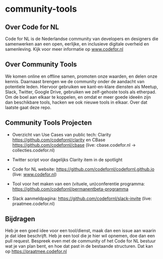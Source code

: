 # community-tools

## Over Code for NL

Code for NL is de Nederlandse community van developers en designers die samenwerken aan een open, eerlijke, en inclusieve digitale overheid en samenleving. Kijk voor meer informatie op www.codefor.nl

## Over Community Tools

We komen online en offline samen, promoten onze waarden, en delen onze kennis. Daarnaast brengen we de community onder de aandacht van potentiele leden. Hiervoor gebruiken we kant-en-klare diensten als Meetup, Slack, Twitter, Google Drive, gebruiken we zelf-gehoste tools als etherpad. Om de boel aan elkaar te koppelen, en omdat er meer goede ideeën zijn dan beschikbare tools, hacken we ook nieuwe tools in elkaar. Over dat laatste gaat deze repo.

## Community Tools Projecten

- Overzicht van Use Cases van public tech: Clarity https://github.com/codefornl/clarity en CBase https://github.com/codefornl/cbase (live: cbase.codefor.nl -> collecties.codefor.nl)

- Twitter script voor dagelijks Clarity item in de spotlight

- Code for NL website: https://github.com/codefornl/codefornl.github.io (live: www.codefor.nl)

- Tool voor het maken van een (vituele, un)conferentie programma: https://github.com/codefornl/permanentbeta-programma

- Slack aanmeldpagina: https://github.com/codefornl/slack-invite (live: praatmee.codefor.nl)

## Bijdragen

Heb je een goed idee voor een tool/dienst, maak dan een issue aan waarin je dat idee beschrijft. Heb je een tool die je hier wil opnemen, doe dan een pull request. Bespreek even met de community of het Code for NL bestuur wat je van plan bent, en hoe dat past in de bestaande structuren. Dat kan op https://praatmee.codefor.nl
